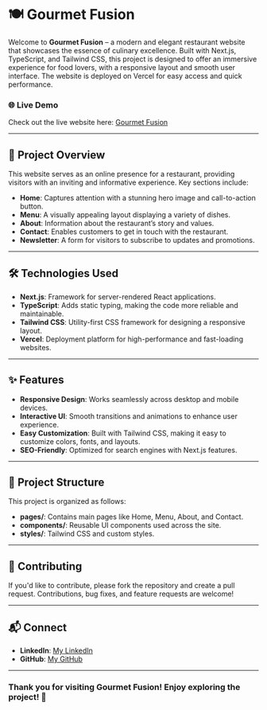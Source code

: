 # 🍽️ Gourmet Fusion

Welcome to **Gourmet Fusion** – a modern and elegant restaurant website that showcases the essence of culinary excellence. Built with Next.js, TypeScript, and Tailwind CSS, this project is designed to offer an immersive experience for food lovers, with a responsive layout and smooth user interface. The website is deployed on Vercel for easy access and quick performance.

### 🌐 Live Demo
Check out the live website here: [Gourmet Fusion](https://gourmetfusion.vercel.app/)

---

## 📌 Project Overview

This website serves as an online presence for a restaurant, providing visitors with an inviting and informative experience. Key sections include:

- **Home**: Captures attention with a stunning hero image and call-to-action button.
- **Menu**: A visually appealing layout displaying a variety of dishes.
- **About**: Information about the restaurant’s story and values.
- **Contact**: Enables customers to get in touch with the restaurant.
- **Newsletter**: A form for visitors to subscribe to updates and promotions.

---

## 🛠️ Technologies Used

- **Next.js**: Framework for server-rendered React applications.
- **TypeScript**: Adds static typing, making the code more reliable and maintainable.
- **Tailwind CSS**: Utility-first CSS framework for designing a responsive layout.
- **Vercel**: Deployment platform for high-performance and fast-loading websites.

---

## ✨ Features

- **Responsive Design**: Works seamlessly across desktop and mobile devices.
- **Interactive UI**: Smooth transitions and animations to enhance user experience.
- **Easy Customization**: Built with Tailwind CSS, making it easy to customize colors, fonts, and layouts.
- **SEO-Friendly**: Optimized for search engines with Next.js features.

---

## 📁 Project Structure

This project is organized as follows:

- **pages/**: Contains main pages like Home, Menu, About, and Contact.
- **components/**: Reusable UI components used across the site.
- **styles/**: Tailwind CSS and custom styles.

---

## 🤝 Contributing

If you'd like to contribute, please fork the repository and create a pull request. Contributions, bug fixes, and feature requests are welcome!

---

## 📬 Connect

- **LinkedIn**: [My LinkedIn](https://www.linkedin.com/in/muhammadwaheedaree/)
- **GitHub**: [My GitHub](https://github.com/muhammadwaheedaree)

---

### Thank you for visiting Gourmet Fusion! Enjoy exploring the project! 🎉
